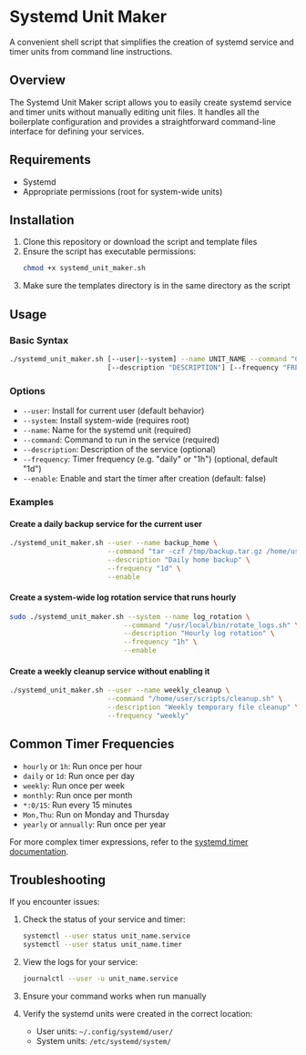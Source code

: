 # Systemd Unit Maker

A convenient shell script that simplifies the creation of systemd service and timer units from command line instructions.

## Overview

The Systemd Unit Maker script allows you to easily create systemd service and timer units without manually editing unit files. It handles all the boilerplate configuration and provides a straightforward command-line interface for defining your services.

## Requirements

- Systemd
- Appropriate permissions (root for system-wide units)

## Installation

1. Clone this repository or download the script and template files
2. Ensure the script has executable permissions:
   ```bash
   chmod +x systemd_unit_maker.sh
   ```
3. Make sure the templates directory is in the same directory as the script

## Usage

### Basic Syntax

```bash
./systemd_unit_maker.sh [--user|--system] --name UNIT_NAME --command "COMMAND" \
                        [--description "DESCRIPTION"] [--frequency "FREQUENCY"] [--enable]
```

### Options

- `--user`: Install for current user (default behavior)
- `--system`: Install system-wide (requires root)
- `--name`: Name for the systemd unit (required)
- `--command`: Command to run in the service (required)
- `--description`: Description of the service (optional)
- `--frequency`: Timer frequency (e.g. "daily" or "1h") (optional, default "1d")
- `--enable`: Enable and start the timer after creation (default: false)

### Examples

#### Create a daily backup service for the current user

```bash
./systemd_unit_maker.sh --user --name backup_home \
                        --command "tar -czf /tmp/backup.tar.gz /home/user" \
                        --description "Daily home backup" \
                        --frequency "1d" \
                        --enable
```

#### Create a system-wide log rotation service that runs hourly

```bash
sudo ./systemd_unit_maker.sh --system --name log_rotation \
                            --command "/usr/local/bin/rotate_logs.sh" \
                            --description "Hourly log rotation" \
                            --frequency "1h" \
                            --enable
```

#### Create a weekly cleanup service without enabling it

```bash
./systemd_unit_maker.sh --user --name weekly_cleanup \
                        --command "/home/user/scripts/cleanup.sh" \
                        --description "Weekly temporary file cleanup" \
                        --frequency "weekly"
```

## Common Timer Frequencies

- `hourly` or `1h`: Run once per hour
- `daily` or `1d`: Run once per day
- `weekly`: Run once per week
- `monthly`: Run once per month
- `*:0/15`: Run every 15 minutes
- `Mon,Thu`: Run on Monday and Thursday
- `yearly` or `annually`: Run once per year

For more complex timer expressions, refer to the [systemd.timer documentation](https://www.freedesktop.org/software/systemd/man/systemd.timer.html).


## Troubleshooting

If you encounter issues:

1. Check the status of your service and timer:
   ```bash
   systemctl --user status unit_name.service
   systemctl --user status unit_name.timer
   ```

2. View the logs for your service:
   ```bash
   journalctl --user -u unit_name.service
   ```

3. Ensure your command works when run manually

4. Verify the systemd units were created in the correct location:
   - User units: `~/.config/systemd/user/`
   - System units: `/etc/systemd/system/`
